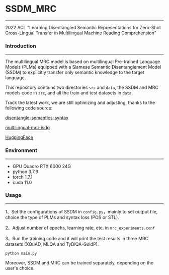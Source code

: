# SSDM_MRC
---
2022 ACL "Learning Disentangled Semantic Representations for Zero-Shot Cross-Lingual Transfer in Multilingual Machine Reading Comprehension"

### Introduction

---
The multilingual MRC model is based on multilingual Pre-trained Language Models (PLMs) equipped with a Siamese Semantic Disentanglement Model (SSDM) 
to explicitly transfer only semantic knowledge to the target language.

This repository contains two directories ```src``` and ```data```, the SSDM and MRC models code in ```src```, and all the train and test datasets in ```data```.

Track the latest work, we are still optimizing and adjusting, thanks to the following code source:

[disentangle-semantics-syntax](https://github.com/mingdachen/disentangle-semantics-syntax)

[multilingual-mrc-isdg](https://github.com/lxucs/multilingual-mrc-isdg)

[HuggingFace](https://huggingface.co/)

### Environment

---
- GPU       Quadro RTX 6000  24G
- python    3.7.9
- torch     1.7.1
- cuda      11.0

### Usage

---
1、Set the configurations of SSDM in ```config.py```，mainly to set output file, choice the type of PLMs and syntax loss (POS or STL).

2、Adjust number of epochs, learning rate, etc. in ```mrc_experiments.conf```

3、Run the training code and it will print the test results in three MRC datasets (XQuAD, MLQA and TyDiQA-GoldP).

```
python main.py
```
Moreover, SSDM and MRC can be trained separately, depending on the user's choice.
